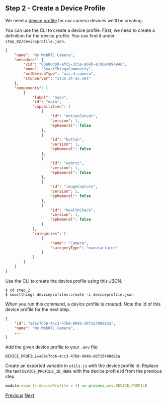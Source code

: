 ## Step 2 - Create a Device Profile

We need a [device profile](https://developer.smartthings.com/docs/devices/device-profiles/) for our
camera devices we'll be creating.

You can use the CLI to create a device profile. First, we need to create a definition for the
device profile. You can find it under `step_02/deviceprofile.json`.

```json
{
	"name": "My WebRTC Camera",
	"metadata": {
		"vid": "03e80c0d-afc5-3c58-a66b-e796e4094946",
		"mnmn": "SmartThingsCommunity",
		"ocfDeviceType": "oic.d.camera",
		"stunServer": "stun.st-av.net"
	},
	"components": [
		{
			"label": "main",
			"id": "main",
			"capabilities": [
				{
					"id": "motionSensor",
					"version": 1,
					"ephemeral": false
				},
				{
					"id": "button",
					"version": 1,
					"ephemeral": false
				},
				{
					"id": "webrtc",
					"version": 1,
					"ephemeral": false
				},
				{
					"id": "imageCapture",
					"version": 1,
					"ephemeral": false
				},
				{
					"id": "healthCheck",
					"version": 1,
					"ephemeral": false
				}
			],
			"categories": [
				{
					"name": "Camera",
					"categoryType": "manufacturer"
				}
			]
		}
	]
}
```

Use the CLI to create the device profile using this JSON.

	$ cd step_2
	$ smartthings deviceprofiles:create -i deviceprofile.json

When you run this command, a device profile is created. Note the id of this device
profile for the next step.

```json
{
    "id": "a86c7dbb-4cc3-47b8-894b-d0715490d82a",
    "name": "My WebRTC Camera",
	...
}
```

Add the given device profile to your `.env` file:

```
DEVICE_PROFILE=a86c7dbb-4cc3-47b8-894b-d0715490d82a
```

Create an exported variable in `utils.js` with the device profile id. Replace the text
`DEVICE_PROFILE_ID_HERE` with the device profile id from the previous step.

```js
module.exports.deviceProfile = () => process.env.DEVICE_PROFILE
```

[Previous](../step_1/STEP_1.md)
[Next](../step_3/STEP_3.md)
